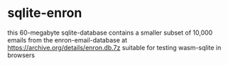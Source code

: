 # sqlite-enron
this 60-megabyte sqlite-database contains a smaller subset of 10,000 emails
from the enron-email-database at https://archive.org/details/enron.db.7z
suitable for testing wasm-sqlite in browsers
